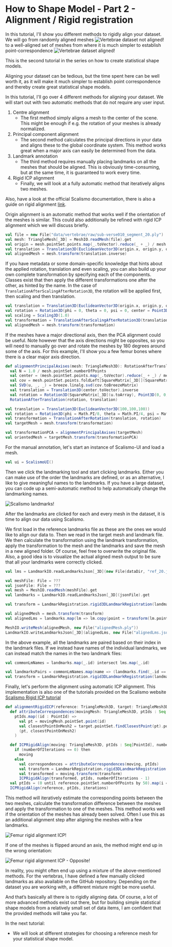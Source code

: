 # How to Shape Model - Part 2 - Alignment / Rigid registration

In this tutorial, I'll show you different methods to rigidly align your dataset. We will go from randomly aligned meshes ![Vertebrae dataset not aligned!](/img/vertebrae/all_raw.png) to a well-aligned set of meshes from where it is much simpler to establish point-correspondence ![Vertebrae dataset aligned!](/img/vertebrae/all_aligned.png) 

<!-- Hi and welcome to “Coding with Dennis” - my name is Dennis  -->
This is the second tutorial in the series on how to create statistical shape models. 

Aligning your dataset can be tedious, but the time spent here can be well worth it, as it will make it much simpler to establish point correspondence and thereby create great statistical shape models.

In this tutorial, I'll go over 4 different methods for aligning your dataset.
We will start out with two automatic methods that do not require any user input.
1. Centre alignment
    * The first method simply aligns a mesh to the center of the scene. This might be enough if e.g. the rotation of your meshes is already normalized. 
2. Principal component alignment
    * The second method calculates the principal directions in your data and aligns these to the global coordinate system. This method works great when a major axis can easily be determined from the data.
3. Landmark annotation
    * The third method requires manually placing landmarks on all the meshes that should be aligned. This is obviously time-consuming, but at the same time, it is guaranteed to work every time.
4. Rigid ICP alignment
    * Finally, we will look at a fully automatic method that iteratively aligns two meshes.

Also, have a look at the official Scalismo documentation, there is also a guide on rigid alignment [link](https://scalismo.org/docs/Tutorials/tutorial02).

Origin alignment is an automatic method that works well if the orientation of the meshes is similar. This could also additionally be refined with rigid ICP alignment which we will discuss briefly.
```scala
val file = new File("data/vertebrae/raw/sub-verse010_segment_20.ply")
val mesh: TriangleMesh[_3D] = MeshIO.readMesh(file).get
val origin = mesh.pointSet.points.map(_.toVector).reduce(_ + _) / mesh.pointSet.numberOfPoints
val translation = Translation3D(EuclideanVector3D(origin.x, origin.y, origin.z))
val alignedMesh = mesh.transform(translation.inverse)
```
If you have metadata or some domain-specific knowledge that hints about the applied rotation, translation and even scaling, you can also build up your own complete transformation by specifying each of the components. Classes exist that then apply the different transformations one after the other, as hinted by the name. In the case of `TranslationAfterScalingAfterRotation3D`, the rotation will be applied first, then scaling and then translation. 
```scala
val translation = Translation3D(EuclideanVector3D(origin.x, origin.y, origin.z))
val rotation = Rotation3D(phi = 0, theta = 0, psi = 0, center = Point3D(0, 0, 0))
val scaling = Scaling3D(1.0)
val transformation = TranslationAfterScalingAfterRotation3D(translation, scaling, rotation)
val alignedMesh = mesh.transform(transformation)
```

If the meshes have a major directional axis, then the PCA alignment could be useful. Note however that the axis directions might be opposites, so you will need to manually go over and rotate the meshes by 180 degrees around some of the axis. For this example, I'll show you a few femur bones where there is a clear major axis direction.
```scala
def alignmentPrincipalAxises(mesh: TriangleMesh3D): RotationAfterTranslation[_3D] =
  val N = 1.0 / mesh.pointSet.numberOfPoints
  val center = (mesh.pointSet.points.map(_.toVector).reduce(_ + _) / mesh.pointSet.numberOfPoints).toPoint
  val cov = mesh.pointSet.points.foldLeft[SquareMatrix[_3D]](SquareMatrix.zeros)((acc, e) => acc + (e - center).outer(e - center)) * N
  val SVD(u, _, _) = breeze.linalg.svd(cov.toBreezeMatrix)
  val translation = Translation3D(center.toVector).inverse
  val rotation = Rotation3D(SquareMatrix[_3D](u.toArray), Point3D(0, 0, 0)).inverse
  RotationAfterTranslation(rotation, translation)

val translation = Translation3D(EuclideanVector3D(100,100,100))
val rotation = Rotation3D(phi = Math.PI/8, theta = Math.PI/4, psi = Math.PI/2, center = Point3D(0, 0, 0))
val transformation = TranslationAfterRotation(translation, rotation)
val targetMesh = mesh.transform(transformation)

val transformationPCA = alignmentPrincipalAxises(targetMesh)
val orientedMesh = targetMesh.transform(transformationPCA)
```

For the manual annotation, let's start an instance of Scalismo-UI and load a mesh. 

```scala 
val ui = ScalismoUI()
```

Then we click the landmarking tool and start clicking landmarks. Either you can make use of the order the landmarks are defined, or as an alternative, I like to give meaningful names to the landmarks. If you have a large dataset, you can code up a semi-automatic method to help automatically change the landmarking names.

![Scalismo landmarks!](/img/scalismo_landmarks.png)

After the landmarks are clicked for each and every mesh in the dataset, it is time to align our data using Scalismo. 

We first load in the reference landmarks file as these are the ones we would like to align our data to.
Then we read in the target mesh and landmark file. We then calculate the transformation using the landmark transformation, apply the transformation to the mesh and the landmarks and save the mesh in a new aligned folder. Of course, feel free to overwrite the original file. Also, a good idea is to visualize the actual aligned mesh output to be sure that all your landmarks were correctly clicked. 

```scala 
val lms = LandmarkIO.readLandmarksJson[_3D](new File(dataDir, "ref_20.json")).get

val meshFile: File = ???
val jsonFile: File = ???
val mesh = MeshIO.readMesh(meshFile).get
val landmarks = LandmarkIO.readLandmarksJson[_3D](jsonFile).get

val transform = LandmarkRegistration.rigid3DLandmarkRegistration(landmarks, lms, Point3D(0,0,0))

val alignedMesh = mesh.transform(transform)
val alignedLms = landmarks.map(lm => lm.copy(point = transform(lm.point)))

MeshIO.writeMesh(alignedMesh, new File("alignedMesh.ply"))
LandmarkIO.writeLandmarksJson[_3D](alignedLms, new File("alignedLms.json"))
```
In the above example, all the landmarks are paired based on their index in the landmark files. If we instead have names of the individual landmarks, we can instead match the names in the two landmark files:
```scala 
val commonLmNames = landmarks.map(_.id) intersect lms.map(_.id)

val landmarksPairs = commonLmNames.map(name => (landmarks.find(_.id == name).get.point, lms.find(_.id == name).get.point))
val transform = LandmarkRegistration.rigid3DLandmarkRegistration(landmarksPairs, Point3D(0,0,0))
```

Finally, let's perform the alignment using automatic ICP alignment. This implementation is also one of the tutorials provided on the Scalismo website [Scalismo Rigid ICP tutorial](https://scalismo.org/docs/Tutorials/tutorial10)

```scala
def alignmentRigidICP(reference: TriangleMesh3D, target: TriangleMesh3D, numOfPoints: Int, iterations: Int): TriangleMesh3D = 
  def attributeCorrespondences(movingMesh: TriangleMesh3D, ptIds : Seq[PointId]) : Seq[(Point3D, Point3D)] = 
    ptIds.map((id : PointId) =>
      val pt = movingMesh.pointSet.point(id)
      val closestPointOnMesh2 = target.pointSet.findClosestPoint(pt).point
      (pt, closestPointOnMesh2)
    )

  def ICPRigidAlign(moving: TriangleMesh3D, ptIds : Seq[PointId], numberOfIterations : Int) : TriangleMesh3D = 
    if (numberOfIterations == 0) then 
      moving 
    else 
      val correspondences = attributeCorrespondences(moving, ptIds)
      val transform = LandmarkRegistration.rigid3DLandmarkRegistration(correspondences, center = Point(0, 0, 0))
      val transformed = moving.transform(transform)
      ICPRigidAlign(transformed, ptIds, numberOfIterations - 1)
  val ptIds = (0 until reference.pointSet.numberOfPoints by 50).map(i => PointId(i))
  ICPRigidAlign(reference, ptIds, iterations)
```
This method will iteratively estimate the corresponding points between the two meshes, calculate the transformation difference between the meshes and apply the transformation to one of the meshes. This method works well if the orientation of the meshes has already been solved. Often I use this as an additional alignment step after aligning the meshes with a few landmarks. 

![Femur rigid alignment ICP!](/img/align_rigid.gif)

If one of the meshes is flipped around an axis, the method might end up in the wrong orientation:

![Femur rigid alignment ICP - Opposite!](/img/align_rigid_opposite.gif)

In reality, you might often end up using a mixture of the above-mentioned methods. For the vertebras, I have defined a few manually clicked landmarks as also available on the GitHub repository.
Depending on the dataset you are working with, a different mixture might be more useful.

And that’s basically all there is to rigidly aligning data. Of course, a lot of more advanced methods exist out there, but for building simple statistical shape models from a relatively small set of data items, I am confident that the provided methods will take you far.

In the next tutorial:
* We will look at different strategies for choosing a reference mesh for your statistical shape model.


<!-- That was all for this video. Remember to give the video a like, comment below with your own shape model project and of course subscribe to the channel for more content like this.
See you in the next video! -->
